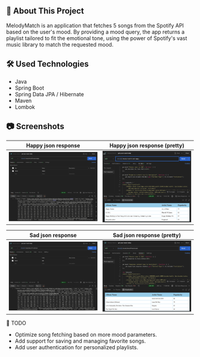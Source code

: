 ## :bookmark_tabs: About This Project

MelodyMatch is an application that fetches 5 songs from the Spotify API based on the user's mood. By providing a mood query, the app returns a playlist tailored to fit the emotional tone, using the power of Spotify's vast music library to match the requested mood.

## :hammer_and_wrench: Used Technologies

* Java
* Spring Boot
* Spring Data JPA / Hibernate
* Maven
* Lombok

## :camera: Screenshots

Happy json response      |  Happy json response (pretty)
:------------------------:|:-------------------------:
![Menu page](src/main/resources/static/images/json_response_happy_from_spotify_api.png)  |  ![Cart](src/main/resources/static/images/json_response_happy_from_spotify_api_pretty.png)

Sad json response      |  Sad json response (pretty)
:------------------------:|:-------------------------:
![Checkout](src/main/resources/static/images/json_response_sad_from_spotify_api.png)  |  ![Register page](src/main/resources/static/images/json_response_sad_from_spotify_api_pretty.png)

:memo: TODO

* Optimize song fetching based on more mood parameters.
*  Add support for saving and managing favorite songs.
*   Add user authentication for personalized playlists.

